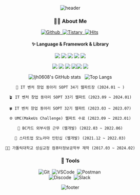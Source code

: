 <div align="center">
  
![header](https://capsule-render.vercel.app/api?type=waving&color=gradient&customColorList=10&height=200&section=header&text=Jae%20Hoon%20Lee%20✨&fontSize=65)

  ### 👩‍💻 **About Me** 
  <a href="https://github.com/ljh0608"><img alt="Github" src="https://img.shields.io/badge/GitHub-181717?style=flat-square&logo=GitHub&logoColor=white"/>&nbsp;
  <a href="https://anstrengung-jh.tistory.com"><img alt="Tistary" src="https://img.shields.io/badge/Tistory-000000?style=flat-square&logo=tistory&logoColor=white"/>&nbsp;
  [![Hits](https://hits.seeyoufarm.com/api/count/incr/badge.svg?url=https%3A%2F%2Fgithub.com%2Fljh0608%2Fhit-counter&count_bg=%23000000&title_bg=%23FF7E7E&icon=&icon_color=%238C8C8C&title=hits&edge_flat=false)](https://hits.seeyoufarm.com)&nbsp;

#### ✨ Language & Framework & Library

<img src="https://img.shields.io/badge/HTML5-E34F26?style=flat&logo=HTML5&logoColor=white"/> <img src="https://img.shields.io/badge/CSS3-1572B6?style=flat&logo=CSS3&logoColor=white"/> <img src="https://img.shields.io/badge/JavaScript-F7DF1E?style=flat&logo=JavaScript&logoColor=white"/> <img src="https://img.shields.io/badge/TypeScript-3178C6?style=flat&logo=TypeScript&logoColor=white"/> <img src="https://img.shields.io/badge/React-61DAFB?style=flat&logo=React&logoColor=white"/> 

<img src="https://img.shields.io/badge/ReactQuery-FF4154?style=flat&logo=reactQuery&logoColor=white"/> <img src="https://img.shields.io/badge/StyledComponents-DB7093?style=flat&logo=StyledComponents&logoColor=white"/> <img src="https://img.shields.io/badge/Recoil-0075EB?style=flat&logo=Recoil&logoColor=white"/> <img src="https://img.shields.io/badge/vercel-000000?style=flat&logo=vercel&logoColor=white"/><img src="https://img.shields.io/badge/Emotion-d26ac2?style=flat&logo=Emotion&logoColor=white"/>
<img src="https://img.shields.io/badge/sass-CC6699?style=flat&logo=sass&logoColor=white"/>

![ljh0608's GitHub stats](https://github-readme-stats.vercel.app/api?username=ljh0608&show_icons=true&theme=dracula) &nbsp;&nbsp;![Top Langs](https://github-readme-stats.vercel.app/api/top-langs/?username=ljh0608&layout=compact&theme=dracula)


 <!-- <img width="258" src="https://blog.kakaocdn.net/dn/cfe1G4/btry8h82ZYe/hSLWr3lKQucjkHEClhN5u0/img.gif" />  --> <!-- [![Solved.ac Profile](http://mazassumnida.wtf/api/v2/generate_badge?boj=ljh0608)](https://solved.ac/ljh0608/) -->

```shell
🌳 IT 벤처 창업 동아리 SOPT 34기 웹파트장 (2024.01 ~ )

🪴 IT 벤처 창업 동아리 SOPT 33기 웹파트 (2023.09 ~ 2024.01)

🍀 IT 벤처 창업 동아리 SOPT 32기 웹파트 (2023.03 ~ 2023.07)

🌐 UMC(MakeUs Challenge) 웹파트 수료 (2023.09 ~ 2023.01)

🏢 BC카드 외부사원 근무 (웹개발) (2022.03 ~ 2022.06)

🏢 스타트업 모노라마 인턴십 (웹개발) (2021.12 ~ 2022.03)

👨‍🎓 가톨릭대학교 성심교정 컴퓨터정보공학부 재학 (2017.03 ~ 2024.02)
```


  ### 🔧 **Tools** 
  <img alt="Git" src="https://img.shields.io/badge/git-F05032?style=flat-square&logo=git&logoColor=white"/>&nbsp;
  <img alt="VSCode" src="https://img.shields.io/badge/Visual_Studio_Code-007ACC?style=flat-square&logo=visualstudiocode&logoColor=white"/>&nbsp;
  <img alt="Postman" src="https://img.shields.io/badge/Postman-FF6C37?style=flat-square&logo=Postman&logoColor=white"/>&nbsp;</br>
  <img alt="Discode" src="https://img.shields.io/badge/Discord-5865F2?style=flat-square&logo=Discord&logoColor=white"/>&nbsp;
  <img alt="Slack" src="https://img.shields.io/badge/Slack-4A154B?style=flat-square&logo=Slack&logoColor=white"/>&nbsp;


![footer](https://capsule-render.vercel.app/api?type=waving&color=gradient&customColorList=10&height=100&section=footer&fontSize=50) 
</div>
